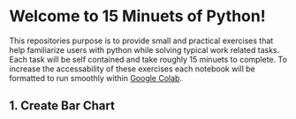 # Welcome to 15 Minuets of Python!
This repositories purpose is to provide small and practical exercises that help familiarize users with python while solving typical work related tasks.
Each task will be self contained and take roughly 15 minuets to complete. To increase the accessability of these exercises each notebook will be formatted to run smoothly within [Google Colab](https://colab.research.google.com/).

## 1. Create Bar Chart
